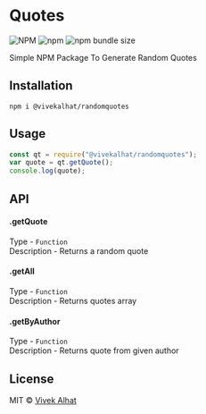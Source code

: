 # Quotes

![NPM](https://img.shields.io/npm/l/@vivekalhat/randomquotes)
![npm](https://img.shields.io/npm/v/@vivekalhat/randomquotes)
![npm bundle size](https://img.shields.io/bundlephobia/min/@vivekalhat/randomquotes)

Simple NPM Package To Generate Random Quotes

## Installation

<code>npm i @vivekalhat/randomquotes</code>

## Usage

```js
const qt = require("@vivekalhat/randomquotes");
var quote = qt.getQuote();
console.log(quote);
```

## API

#### .getQuote

Type - <code>Function</code>\
Description - Returns a random quote

#### .getAll

Type - <code>Function</code>\
Description - Returns quotes array

#### .getByAuthor

Type - <code>Function</code>\
Description - Returns quote from given author

## License

MIT © [Vivek Alhat](https://vivekalhat.ml)
